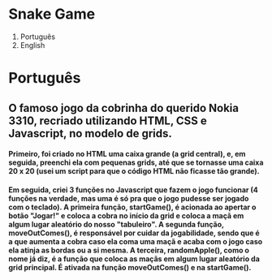 # Snake Game
1. Português
2. English

# Português
## O famoso jogo da cobrinha do querido Nokia 3310, recriado utilizando HTML, CSS e Javascript, no modelo de grids.
#### Primeiro, foi criado no HTML uma caixa grande (a grid central), e, em seguida, preenchi ela com pequenas grids, até que se tornasse uma caixa 20 x 20 (usei um script para que o código HTML não ficasse tão grande).
#### Em seguida, criei 3 funções no Javascript que fazem o jogo funcionar (4 funções na verdade, mas uma é só pra que o jogo pudesse ser jogado com o teclado). A primeira função, startGame(), é acionada ao apertar o botão "Jogar!" e coloca a cobra no início da grid e coloca a maçã em algum lugar aleatório do nosso "tabuleiro". A segunda função, moveOutComes(), é responsável por cuidar da jogabilidade, sendo que é a que aumenta a cobra caso ela coma uma maçã e acaba com o jogo caso ela atinja as bordas ou a si mesma. A terceira, randomApple(), como o nome já diz, é a função que coloca as maçãs em algum lugar aleatório da grid principal. É ativada na função moveOutComes() e na startGame().  